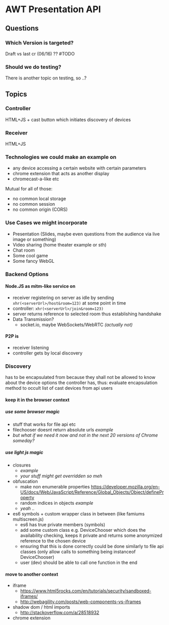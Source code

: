 # AWT Presentation API

## Questions

### Which Version is targeted?

Draft vs last cr (06/16) ?? #TODO

### Should we do testing?

There is another topic on testing, so ..?



## Topics

### Controller

HTML+JS
*<any webcontent>* + cast button which initiates discovery of devices

### Receiver

HTML+JS

### Technologies we could make an example on
- any device accessing a certain website with certain parameters
- chrome extension that acts as another display
- chromecast-a-like etc

Mutual for all of those:
- no common local storage
- no common session
- no common origin (CORS)

### Use Cases we might incorporate
- Presentation (Slides, maybe even questions from the audience via live image or something)
- Video sharing (home theater example or sth)
- Chat room
- Some cool game
- Some fancy WebGL

### Backend Options

#### Node.JS as mitm-like service on <serverUrl>

- receiver registering on server as idle by sending `xhr(<serverUrl>/host&room=123)` at some point in time
- controller: `xhr(<serverUrl>/join&room=123)`
- server returns reference to selected room thus establishing handshake
- Data Transmission?
  - socket.io, maybe WebSockets/WebRTC _(actually not)_

#### P2P <serverUrl> is <receiverUrl>

- receiver listening
- controller gets <serverUrl> by local discovery


### Discovery

has to be encapsulated from *<any webcontent>* because they shall not be allowed to know about the device options the controller has,
thus: evaluate encapsulation method to occult list of cast devices from api users

#### keep it in the browser context

##### use some browser magic

- stuff that works for file api etc
- filechooser doesnt return absolute urls *example*
- _but what if we need it now and not in the next 20 versions of Chrome someday?_

##### use light js magic

- closures
  - *example*
  - _your stuff might get overridden so meh_
- obfuscation
  - make non enumerable properties https://developer.mozilla.org/en-US/docs/Web/JavaScript/Reference/Global_Objects/Object/defineProperty
  - random indices in objects *example*
  - _yeah .._
- es6 symbols + custom wrapper class in between (like famiums multiscreen.js)
  - es6 has true private members (symbols)
  - add some custom class e.g. DeviceChooser which does the availability checking, keeps it private and returns some anonymized reference to the chosen device
  - ensuring that this is done correctly could be done similarly to file api classes (only allow calls to something being instanceof DeviceChooser)
  - user (dev) should be able to call one function in the end

#### move to another context
- iframe
  - https://www.html5rocks.com/en/tutorials/security/sandboxed-iframes/
  - http://webagility.com/posts/web-components-vs-iframes
- shadow dom / html imports
  - http://stackoverflow.com/a/28518932
- chrome extension